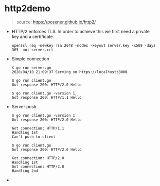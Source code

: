 # http2demo
>  source: https://posener.github.io/http2/

- HTTP/2 enforces TLS. In order to achieve this we first need a private key and a certificate.

  ```
  openssl req -newkey rsa:2048 -nodes -keyout server.key -x509 -days 365 -out server.crt
  ```

- Simple connection

  ```
  $ go run server.go 
  2020/04/10 21:09:37 Serving on https://localhost:8000
  ```

  ```
  $ go run client.go 
  Got response 200: HTTP/2.0 Hello
  ```

  ```
  $ go run client.go -version 1
  Got response 200: HTTP/1.1 Hello
  ```

- Server push

  ```
  $ go run client.go -version 1
  Got response 200: HTTP/2.0 Hello
  ```

  ```
  Got connection: HTTP/1.1
  Handling 1st
  Can't push to client
  ```

  ```
  $ go run client.go
  Got response 200: HTTP/2.0 Hello
  ```

  ```
  Got connection: HTTP/2.0
  Handling 1st
  Got connection: HTTP/2.0
  Handling 2nd
  ```

- 